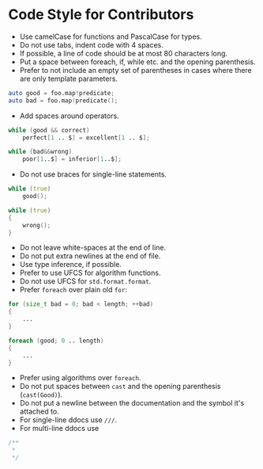 # Code Style for Contributors

* Use camelCase for functions and PascalCase for types.
* Do not use tabs, indent code with 4 spaces.
* If possible, a line of code should be at most 80 characters long.
* Put a space between foreach, if, while etc. and the opening parenthesis.
* Prefer to not include an empty set of parentheses in cases where there are only template parameters.

```d
auto good = foo.map!predicate;
auto bad = foo.map!predicate();
```

* Add spaces around operators.
```d
while (good && correct)
	perfect[1 .. $] = excellent[1 .. $];

while (bad&&wrong)
	poor[1..$] = inferior[1..$];
```

* Do not use braces for single-line statements.
```d
while (true)
	good();

while (true)
{
	wrong();
}
```

* Do not leave white-spaces at the end of line.
* Do not put extra newlines at the end of file.
* Use type inference, if possible.
* Prefer to use UFCS for algorithm functions.
* Do not use UFCS for `std.format.format`.
* Prefer `foreach` over plain old `for`:

```d
for (size_t bad = 0; bad < length; ++bad)
{
	...
}

foreach (good; 0 .. length)
{
	...
}
```

* Prefer using algorithms over `foreach`.
* Do not put spaces between `cast` and the opening parenthesis (`cast(Good)`).
* Do not put a newline between the documentation and the symbol it's attached to.
* For single-line ddocs use `///`.
* For multi-line ddocs use
```d
/**
 *
 */
```
